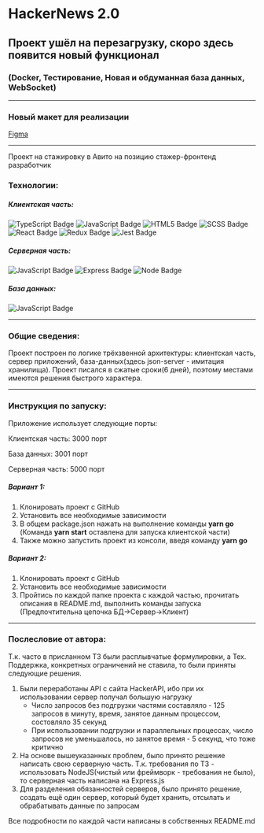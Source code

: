 <h1>HackerNews 2.0</h1>
<h2>Проект ушёл на перезагрузку, скоро здесь появится новый функционал</h2>
<h3>(Docker, Тестирование, Новая и обдуманная база данных, WebSocket)</h3>

<hr>
<h3>Новый макет для реализации</h3>
<a href="https://www.figma.com/file/tFeByAyB3KByPPdMVkCo2i/Untitled?node-id=0%3A1&t=CUex1ijXpiyKj4cR-1">Figma</a>
<hr/>




<p>Проект на стажировку в Авито на позицию стажер-фронтенд разработчик</p>
<h3>Технологии:</h3>
<h5>Клиентская часть:</h5>
<div id="technologyStack">
<img src="https://img.shields.io/badge/TypeScript-blue?logo=TypeScript&logoColor=white&style=for-the-badge" alt="TypeScript Badge"/>
<img src="https://img.shields.io/badge/JavaScript-yellow?logo=JavaScript&logoColor=white&style=for-the-badge" alt="JavaScript Badge"/>
<img src="https://img.shields.io/badge/HTML5-orange?logo=HTML5&logoColor=white&style=for-the-badge" alt="HTML5 Badge"/>
<img src="https://img.shields.io/badge/SCSS-grey?logo=SASS&logoColor=white&style=for-the-badge" alt="SCSS Badge"/>
<img src="https://img.shields.io/badge/React-blue?logo=React&logoColor=white&style=for-the-badge" alt="React Badge"/>
<img src="https://img.shields.io/badge/Redux-blueviolet?logo=Redux&logoColor=white&style=for-the-badge" alt="Redux Badge"/>
<img src="https://img.shields.io/badge/Jest-blue?logo=Jest&logoColor=white&style=for-the-badge" alt="Jest Badge"/>
</div>

<h5>Серверная часть:</h5>
<div id="technologyStack">
<img src="https://img.shields.io/badge/JavaScript-yellow?logo=JavaScript&logoColor=white&style=for-the-badge" alt="JavaScript Badge"/>
<img src="https://img.shields.io/badge/Express-white?logo=Express&logoColor=black&style=for-the-badge" alt="Express Badge"/>
<img src="https://img.shields.io/badge/Node.JS-grey?logo=Node.JS&logoColor=white&style=for-the-badge" alt="Node Badge"/>
</div>
<h5>База данных:</h5>
<div id="technologyStack">
<img src="https://img.shields.io/badge/JSONServer-red?logo=JavaScript&logoColor=white&style=for-the-badge" alt="JavaScript Badge"/>
</div>
<hr/>
<h3>Общие сведения:</h3>
<p>Проект построен по логике трёхзвенной архитектуры: клиентская часть, сервер приложений, база-данных(здесь json-server - имитация хранилища). Проект писался в сжатые сроки(6 дней), поэтому местами имеются решения быстрого характера. </p>
<hr/>
<h3>Инструкция по запуску:</h3>
<p>
Приложение использует следующие порты:
</p>
<p>Клиентская часть: 3000 порт</p>
<p>База данных: 3001 порт</p>
<p>Серверная часть: 5000 порт</p>
<h5>Вариант 1:</h5>
<ol>
<li>Клонировать проект с GitHub</li>
<li>Установить все необходимые зависимости</li>
<li>В общем package.json нажать на выполнение команды <b>yarn go</b> (Команда <b>yarn start</b>
оставлена для запуска клиентской части)</li>
<li>Также можно запустить проект из консоли, введя команду <b>yarn go</b></li>
</ol>
<h5>Вариант 2:</h5>
<ol>
<li>Клонировать проект с GitHub</li>
<li>Установить все необходимые зависимости</li>
<li>Пройтись по каждой папке проекта с каждой частью, прочитать описания в README.md, выполнить команды запуска (Предпочтительна цепочка БД->Сервер->Клиент)</li>
</ol>

<hr/>

<h3>Послесловие от автора:</h3>
<p>Т.к. часто в присланном ТЗ были расплывчатые формулировки, а Тех. Поддержка, конкретных ограничений не ставила, то были приняты следующие решения.</p>
<ol>
<li>Были переработаны API с сайта HackerAPI, ибо при их использовании сервер получал большую нагрузку
<ul>
<li>Число запросов без подгрузки частями составляло - 125 запросов в минуту, время, занятое данным процессом, состовляло 35 секунд</li>
<li>При использовании подгрузки и параллельных процессах, число запросов не уменьшалось, но занятое время - 5 секунд, что тоже критично</li>
</ul>
</li>
<li>На основе вышеуказанных проблем, было принято решение написать свою серверную часть. Т.к. требования по ТЗ - использовать NodeJS(чистый или фреймворк - требования не было), то серверная часть написана на Express.js</li>
<li>Для разделения обязанностей серверов, было принято решение, создать ещё один сервер, который будет хранить, отсылать и обрабатывать данные по запросам</li>
</ol>

Все подробности по каждой части написаны в собственных README.md


